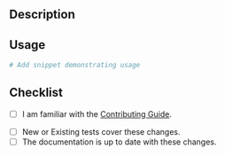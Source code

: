 ## Description
<!-- Provide a standalone description of changes in this PR. -->
<!-- Reference any issues closed by this PR with "closes #1234". -->

## Usage
<!-- Potentially add a usage example below -->
```python
# Add snippet demonstrating usage
```
## Checklist
- [ ] I am familiar with the [Contributing Guide](/CONTRIBUTING.md).
<!--
Note: All commits need to be signed and signed off. This can be done via `-sS` flags while commiting
`git commit -sS -m "...."
-->
- [ ] New or Existing tests cover these changes.
- [ ] The documentation is up to date with these changes.
